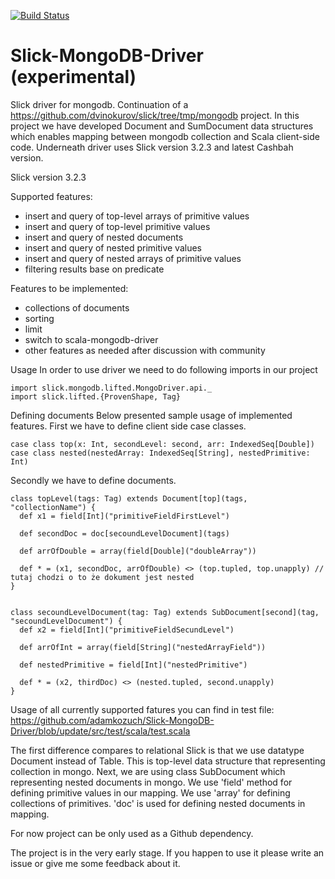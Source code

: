 [![Build Status](https://travis-ci.org/adamkozuch/Slick-MongoDB-Driver.svg?branch=master)](https://travis-ci.org/adamkozuch/Slick-MongoDB-Driver)
# Slick-MongoDB-Driver (experimental)
Slick driver for mongodb. Continuation of a https://github.com/dvinokurov/slick/tree/tmp/mongodb project.
In this project we have developed Document and SumDocument data structures which enables mapping between mongodb collection and  Scala client-side code.
Underneath driver uses Slick version 3.2.3 and latest Cashbah version.

Slick version  3.2.3

Supported features: 
  - insert and query of top-level arrays of primitive values
  - insert and query of top-level primitive values
  - insert and query of nested documents
  - insert and query of nested primitive values
  - insert and query of nested arrays of primitive values
  - filtering results base on predicate

Features to be implemented:
  - collections of documents
  - sorting 
  - limit 
  - switch to scala-mongodb-driver
  - other features as needed after discussion with community

Usage
In order to use driver we need to do following imports in our project
```
import slick.mongodb.lifted.MongoDriver.api._
import slick.lifted.{ProvenShape, Tag}
```
Defining documents 
Below presented sample usage of implemented features. First we have to define 
client side case classes.
```
case class top(x: Int, secondLevel: second, arr: IndexedSeq[Double])
case class nested(nestedArray: IndexedSeq[String], nestedPrimitive: Int)
```
Secondly we have to define documents.
```
class topLevel(tags: Tag) extends Document[top](tags, "collectionName") {
  def x1 = field[Int]("primitiveFieldFirstLevel")

  def secondDoc = doc[secoundLevelDocument](tags)

  def arrOfDouble = array(field[Double]("doubleArray"))

  def * = (x1, secondDoc, arrOfDouble) <> (top.tupled, top.unapply) // tutaj chodzi o to że dokument jest nested
}


class secoundLevelDocument(tag: Tag) extends SubDocument[second](tag, "secoundLevelDocument") {
  def x2 = field[Int]("primitiveFieldSecundLevel")  

  def arrOfInt = array(field[String]("nestedArrayField"))

  def nestedPrimitive = field[Int]("nestedPrimitive")

  def * = (x2, thirdDoc) <> (nested.tupled, second.unapply)
}
```
Usage of all currently supported fatures you can find in test file: https://github.com/adamkozuch/Slick-MongoDB-Driver/blob/update/src/test/scala/test.scala

The first difference compares to relational Slick is that we use datatype Document instead of Table. This is top-level
data structure that representing collection in mongo. Next, we are using class SubDocument which representing nested documents in mongo. We use 'field' method for defining primitive values in our mapping. 
We use 'array' for defining collections of primitives. 'doc' is used for defining nested documents in mapping.

For now project can be only used as a Github dependency.

The project is in the very early stage. If you happen to use it please write an issue or give me some feedback about it.
